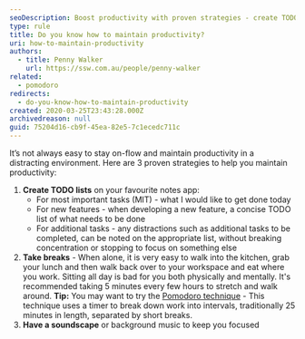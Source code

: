 ```yaml
---
seoDescription: Boost productivity with proven strategies - create TODO lists, take regular breaks, and use a soundscape to stay focused.
type: rule
title: Do you know how to maintain productivity?
uri: how-to-maintain-productivity
authors:
  - title: Penny Walker
    url: https://ssw.com.au/people/penny-walker
related:
  - pomodoro
redirects:
  - do-you-know-how-to-maintain-productivity
created: 2020-03-25T23:43:28.000Z
archivedreason: null
guid: 75204d16-cb9f-45ea-82e5-7c1ecedc711c
---
```


It’s not always easy to stay on-flow and maintain productivity in a distracting environment. Here are 3 proven strategies to help you maintain productivity:

<!--endintro-->

1. **Create TODO lists** on your favourite notes app:
   - For most important tasks (MIT) - what I would like to get done today
   - For new features - when developing a new feature, a concise TODO list of what needs to be done
   - For additional tasks - any distractions such as additional tasks to be completed, can be noted on the appropriate list, without breaking concentration or stopping to focus on something else
2. **Take breaks** - When alone, it is very easy to walk into the kitchen, grab your lunch and then walk back over to your workspace and eat where you work. Sitting all day is bad for you both physically and mentally. It's recommended taking 5 minutes every few hours to stretch and walk around.
   **Tip:** You may want to try the [Pomodoro technique](https://www.pomodorotechnique.com/) - This technique uses a timer to break down work into intervals, traditionally 25 minutes in length, separated by short breaks.
3. **Have a soundscape** or background music to keep you focused
